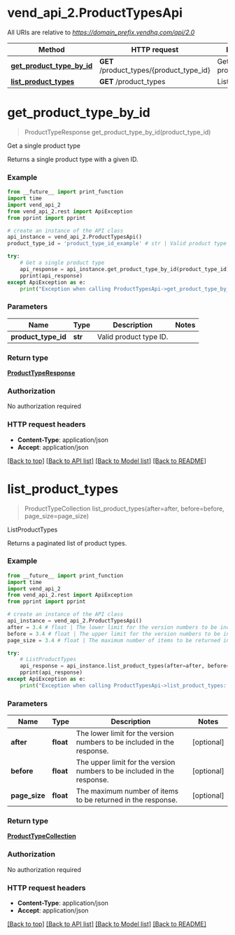 # vend_api_2.ProductTypesApi

All URIs are relative to *https://domain_prefix.vendhq.com/api/2.0*

Method | HTTP request | Description
------------- | ------------- | -------------
[**get_product_type_by_id**](ProductTypesApi.md#get_product_type_by_id) | **GET** /product_types/{product_type_id} | Get a single product type
[**list_product_types**](ProductTypesApi.md#list_product_types) | **GET** /product_types | ListProductTypes


# **get_product_type_by_id**
> ProductTypeResponse get_product_type_by_id(product_type_id)

Get a single product type

Returns a single product type with a given ID.

### Example 
```python
from __future__ import print_function
import time
import vend_api_2
from vend_api_2.rest import ApiException
from pprint import pprint

# create an instance of the API class
api_instance = vend_api_2.ProductTypesApi()
product_type_id = 'product_type_id_example' # str | Valid product type ID.

try: 
    # Get a single product type
    api_response = api_instance.get_product_type_by_id(product_type_id)
    pprint(api_response)
except ApiException as e:
    print("Exception when calling ProductTypesApi->get_product_type_by_id: %s\n" % e)
```

### Parameters

Name | Type | Description  | Notes
------------- | ------------- | ------------- | -------------
 **product_type_id** | **str**| Valid product type ID. | 

### Return type

[**ProductTypeResponse**](ProductTypeResponse.md)

### Authorization

No authorization required

### HTTP request headers

 - **Content-Type**: application/json
 - **Accept**: application/json

[[Back to top]](#) [[Back to API list]](../README.md#documentation-for-api-endpoints) [[Back to Model list]](../README.md#documentation-for-models) [[Back to README]](../README.md)

# **list_product_types**
> ProductTypeCollection list_product_types(after=after, before=before, page_size=page_size)

ListProductTypes

Returns a paginated list of product types.

### Example 
```python
from __future__ import print_function
import time
import vend_api_2
from vend_api_2.rest import ApiException
from pprint import pprint

# create an instance of the API class
api_instance = vend_api_2.ProductTypesApi()
after = 3.4 # float | The lower limit for the version numbers to be included in the response. (optional)
before = 3.4 # float | The upper limit for the version numbers to be included in the response. (optional)
page_size = 3.4 # float | The maximum number of items to be returned in the response. (optional)

try: 
    # ListProductTypes
    api_response = api_instance.list_product_types(after=after, before=before, page_size=page_size)
    pprint(api_response)
except ApiException as e:
    print("Exception when calling ProductTypesApi->list_product_types: %s\n" % e)
```

### Parameters

Name | Type | Description  | Notes
------------- | ------------- | ------------- | -------------
 **after** | **float**| The lower limit for the version numbers to be included in the response. | [optional] 
 **before** | **float**| The upper limit for the version numbers to be included in the response. | [optional] 
 **page_size** | **float**| The maximum number of items to be returned in the response. | [optional] 

### Return type

[**ProductTypeCollection**](ProductTypeCollection.md)

### Authorization

No authorization required

### HTTP request headers

 - **Content-Type**: application/json
 - **Accept**: application/json

[[Back to top]](#) [[Back to API list]](../README.md#documentation-for-api-endpoints) [[Back to Model list]](../README.md#documentation-for-models) [[Back to README]](../README.md)

